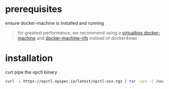 # prerequisites

ensure docker-machine is installed and running
> for greatest performance, we recommend using a
> [virtualbox docker-machine](https://docs.docker.com/machine/drivers/virtualbox/)
> and
> [docker-machine-nfs](https://github.com/adlogix/docker-machine-nfs) instead of docker4mac


# installation

curl pipe the opctl binary

```bash
curl -L https://opctl.opspec.io/latest/opctl-osx.tgz | tar -xzv -C /usr/local/bin
```

